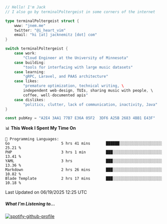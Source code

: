 ```go
// Hello! I'm Jack
// I also go by terminalPoltergeist in some corners of the internet

type terminalPoltergeist struct {
    www: "jnem.me"
    twitter: "@i_heart_vim"
    email: "hi [at] jacknemitz [dot] com"
}

switch terminalPoltergeist {
    case work:
        "Cloud Engineer at the University of Minnesota"
    case building:
        "tools for interfacing with large music datasets"
    case learning:
        "gRPC, Laravel, and PAAS architecture"
    case likes:
        "premature optimization, technical writing, \
        independent web-design, TUIs, sharing music with people, \
        coffee, well-documented apis"
    case dislikes:
        "politics, clutter, lack of communication, inactivity, Java"
}

const pubKey = "A2E4 3AA1 77B7 E36A 05F2  3DF6 A25B 2683 4BB1 E43F"
```

<!--START_SECTION:waka-->
📊 **This Week I Spent My Time On** 

```text
💬 Programming Languages: 
Go                       5 hrs 41 mins       ██████░░░░░░░░░░░░░░░░░░░   25.21 % 
PHP                      3 hrs 1 min         ███░░░░░░░░░░░░░░░░░░░░░░   13.41 % 
YAML                     3 hrs               ███░░░░░░░░░░░░░░░░░░░░░░   13.36 % 
Markdown                 2 hrs 26 mins       ███░░░░░░░░░░░░░░░░░░░░░░   10.82 % 
Blade Template           2 hrs 17 mins       ███░░░░░░░░░░░░░░░░░░░░░░   10.18 % 
```


 Last Updated on 06/19/2025 12:25 UTC
<!--END_SECTION:waka-->

##### What I'm Listening to...

[![spotify-github-profile](https://jnem.me/listening-item?maxAge=2592000)](https://jnem.me/listening)
